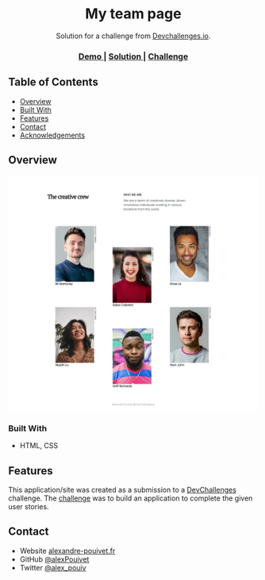 <!-- Please update value in the {}  -->

<h1 align="center">My team page</h1>

<div align="center">
   Solution for a challenge from  <a href="http://devchallenges.io" target="_blank">Devchallenges.io</a>.
</div>

<div align="center">
  <h3>
    <a href="https://mystifying-knuth-64554b.netlify.app/">
      Demo
    </a>
    <span> | </span>
    <a href="https://github.com/alexPouivet/My-team-page">
      Solution
    </a>
    <span> | </span>
    <a href="https://devchallenges.io/challenges/hhmesazsqgKXrTkYkt0U">
      Challenge
    </a>
  </h3>
</div>

<!-- TABLE OF CONTENTS -->

## Table of Contents

- [Overview](#overview)
- [Built With](#built-with)
- [Features](#features)
- [Contact](#contact)
- [Acknowledgements](#acknowledgements)

<!-- OVERVIEW -->

## Overview

![screenshot](/screenshot.png)

### Built With

<!-- This section should list any major frameworks that you built your project using. Here are a few examples.-->

- HTML, CSS

## Features

<!-- List the features of your application or follow the template. Don't share the figma file here :) -->

This application/site was created as a submission to a [DevChallenges](https://devchallenges.io/challenges) challenge. The [challenge](https://devchallenges.io/challenges/hhmesazsqgKXrTkYkt0U) was to build an application to complete the given user stories.


## Contact

- Website [alexandre-pouivet.fr](http://www.alexandre-pouivet.fr)
- GitHub [@alexPouivet](https://github.com/alexPouivet)
- Twitter [@alex_pouiv](https://twitter.com/alex_pouiv)
